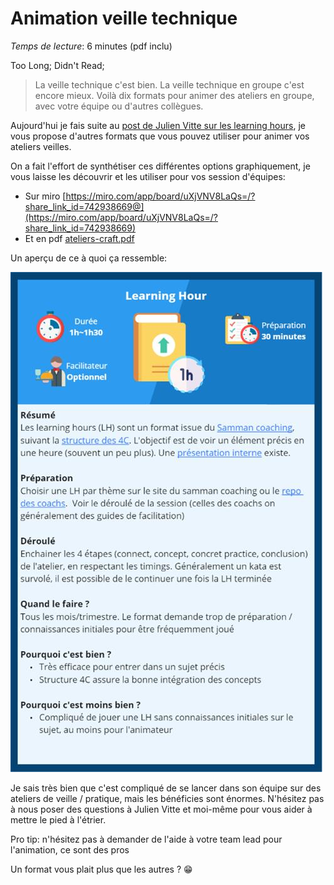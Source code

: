 # Animation veille technique
*Temps de lecture*: 6 minutes (pdf inclu)

Too Long; Didn't Read;
> La veille technique c'est bien. La veille technique en groupe c'est encore mieux. Voilà dix formats pour animer des ateliers en groupe, avec votre équipe ou d'autres collègues. 
 
Aujourd'hui je fais suite au [post de Julien Vitte sur les learning hours](../learning-hours), je vous propose d'autres formats que vous pouvez utiliser pour animer vos ateliers veilles.
 
On a fait l'effort de synthétiser ces différentes options graphiquement, je vous laisse les découvrir et les utiliser pour vos session d'équipes:
* Sur miro [https://miro.com/app/board/uXjVNV8LaQs=/?share_link_id=742938669@](https://miro.com/app/board/uXjVNV8LaQs=/?share_link_id=742938669)
* Et en pdf [ateliers-craft.pdf](./ateliers-craft.pdf)
 
Un aperçu de ce à quoi ça ressemble:

![Format learning hour](./learning-hour.png)
 
Je sais très bien que c'est compliqué de se lancer dans son équipe sur des ateliers de veille / pratique, mais les bénéficies sont énormes. N'hésitez pas à nous poser des questions à Julien Vitte et moi-même pour vous aider à mettre le pied à l'étrier.

Pro tip: n'hésitez pas à demander de l'aide à votre team lead pour l'animation, ce sont des pros 
 
Un format vous plait plus que les autres ? 😁